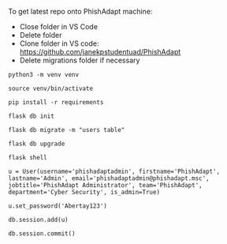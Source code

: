 To get latest repo onto PhishAdapt machine:
* Close folder in VS Code
* Delete folder
* Clone folder in VS code: https://github.com/janekpstudentuad/PhishAdapt
* Delete migrations folder if necessary

`python3 -m venv venv`

`source venv/bin/activate`

`pip install -r requirements`

`flask db init`

`flask db migrate -m "users table"`

`flask db upgrade`

`flask shell`

`u = User(username='phishadaptadmin', firstname='PhishAdapt', lastname='Admin', email='phishadaptadmin@phishadapt.msc', jobtitle='PhishAdapt Administrator', team='PhishAdapt', department='Cyber Security', is_admin=True)`

`u.set_password('Abertay123')`

`db.session.add(u)`

`db.session.commit()`